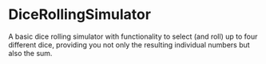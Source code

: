 # DiceRollingSimulator
A basic dice rolling simulator with functionality to select (and roll) up to four different dice, providing you not only the resulting individual numbers but also the sum.
